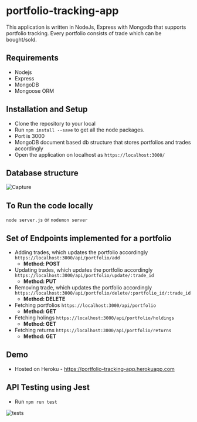 # portfolio-tracking-app
This application is written in NodeJs, Express with Mongodb that supports portfolio tracking. Every portfolio consists of trade which can be bought/sold.

## Requirements
- Nodejs
- Express
- MongoDB 
- Mongoose ORM

## Installation and Setup
- Clone the repository to your local
- Run `npm install --save` to get all the node packages.
- Port is 3000
- MongoDB document based db structure that stores portfolios and trades accordingly
- Open the application on localhost as `https://localhost:3000/`

## Database structure
![Capture](https://user-images.githubusercontent.com/21328393/68760738-91aa1700-0638-11ea-885e-5dd3cfdbf258.PNG)

## To Run the code locally
`node server.js` or `nodemon server`

## Set of Endpoints implemented for a portfolio
- Adding trades, which updates the portfolio accordingly `https://localhost:3000/api/portfolio/add`
  - **Method: POST**
- Updating trades, which updates the portfolio accordingly `https://localhost:3000/api/portfolio/update/:trade_id`
  - **Method: PUT**
- Removing trade, which updates the portfolio accordingly `https://localhost:3000/api/portfolio/delete/:portfolio_id/:trade_id`
  - **Method: DELETE**
- Fetching portfolios `https://localhost:3000/api/portfolio`
  - **Method: GET**
- Fetching holings `https://localhost:3000/api/portfolio/holdings`
  - **Method: GET**
- Fetching returns `https://localhost:3000/api/portfolio/returns`
  - **Method: GET**

## Demo 
- Hosted on Heroku - https://portfolio-tracking-app.herokuapp.com

## API Testing using Jest
- Run `npm run test`  

![tests](https://user-images.githubusercontent.com/21328393/68613295-6d3d2600-04e4-11ea-8801-6ceb1bad9a87.png)
